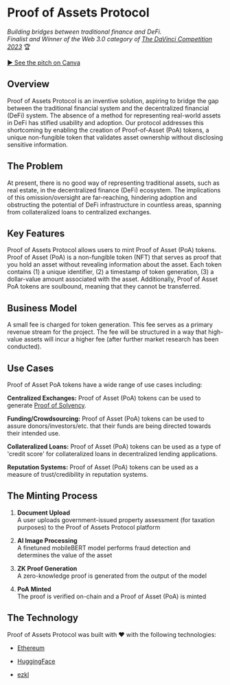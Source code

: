 # Proof of Assets Protocol

*Building bridges between traditional finance and DeFi.*  
*Finalist and Winner of the Web 3.0 category of [The DaVinci Competition 2023](https://davincicompetition.ca/)* 🏆 

[▶️ See the pitch on Canva](https://www.canva.com/design/DAFx7c-P5oo/vmlZCC8XSAsZB3K3QIKd6Q/edit?utm_content=DAFx7c-P5oo&utm_campaign=designshare&utm_medium=link2&utm_source=sharebutton)

## Overview

Proof of Assets Protocol is an inventive solution, aspiring to bridge the gap between the traditional financial system and the decentralized financial (DeFi) system. The absence of a method for representing real-world assets in DeFi has stifled usability and adoption. Our protocol addresses this shortcoming by enabling the creation of Proof-of-Asset (PoA) tokens, a unique non-fungible token that validates asset ownership without disclosing sensitive information.

## The Problem

At present, there is no good way of representing traditional assets, such as real estate, in the decentralized finance (DeFi) ecosystem. The implications of this omission/oversight are far-reaching, hindering adoption and obstructing the potential of DeFi infrastructure in countless areas, spanning from collateralized loans to centralized exchanges.

## Key Features

Proof of Assets Protocol allows users to mint Proof of Asset (PoA) tokens. Proof of Asset (PoA) is a non-fungible token (NFT) that serves as proof that you hold an asset without revealing information about the asset. Each token contains (1) a unique identifier, (2) a timestamp of token generation, (3) a dollar-value amount associated with the asset. Additionally, Proof of Asset PoA tokens are soulbound, meaning that they cannot be transferred.

## Business Model

A small fee is charged for token generation. This fee serves as a primary revenue stream for the project. The fee will be structured in a way that high-value assets will incur a higher fee (after further market research has been conducted).

## Use Cases

Proof of Asset PoA tokens have a wide range of use cases including:

**Centralized Exchanges:** Proof of Asset (PoA) tokens can be used to generate [Proof of Solvency](https://vitalik.ca/general/2022/11/19/proof_of_solvency.html).

**Funding/Crowdsourcing:** Proof of Asset (PoA) tokens can be used to assure donors/investors/etc. that their funds are being directed towards their intended use.

**Collateralized Loans:** Proof of Asset (PoA) tokens can be used as a type of 'credit score' for collateralized loans in decentralized lending applications.

**Reputation Systems:** Proof of Asset (PoA) tokens can be used as a measure of trust/credibility in reputation systems.

## The Minting Process

1. **Document Upload**  
   A user uploads government-issued property assessment (for taxation purposes) to the Proof of Assets Protocol platform

2. **AI Image Processing**  
   A finetuned mobileBERT model performs fraud detection and determines the value of the asset

3. **ZK Proof Generation**  
   A zero-knowledge proof is generated from the output of the model

4. **PoA Minted**  
   The proof is verified on-chain and a Proof of Asset (PoA) is minted

## The Technology

Proof of Assets Protocol was built with ❤️ with the following technologies:

* [Ethereum](https://ethereum.org/en/)

* [HuggingFace](https://huggingface.co/)

* [ezkl](https://docs.ezkl.xyz/)
